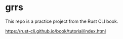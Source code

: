 # grrs

This repo is a practice project from the Rust CLI book.

https://rust-cli.github.io/book/tutorial/index.html
